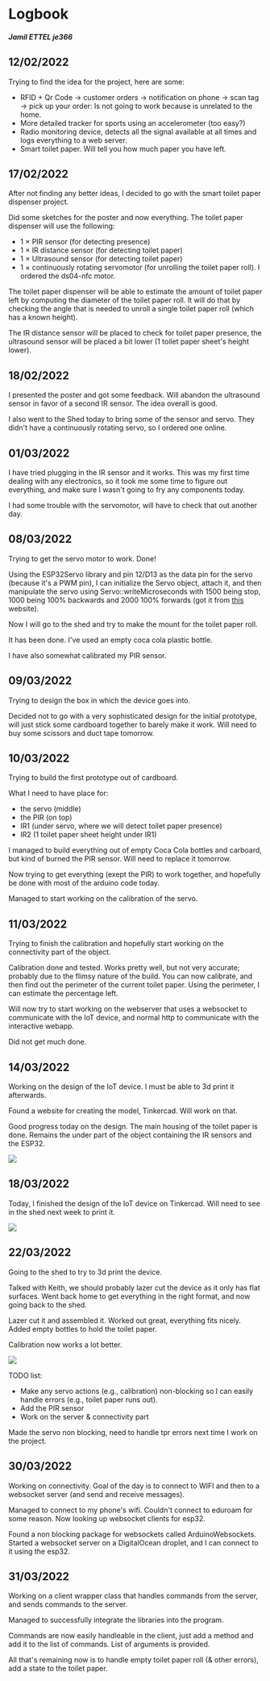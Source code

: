 # Logbook
##### Jamil ETTEL je366

## 12/02/2022

Trying to find the idea for the project, here are some:

- RFID + Qr Code -> customer orders -> notification on phone -> scan tag -> pick up your order: Is not going to work because is unrelated to the home.
- More detailed tracker for sports using an accelerometer (too easy?)
- Radio monitoring device, detects all the signal available at all times and logs everything to a web server.
- Smart toilet paper. Will tell you how much paper you have left.

## 17/02/2022

After not finding any better ideas, I decided to go with the smart toilet paper dispenser project.

Did some sketches for the poster and now everything. The toilet paper dispenser will use the following:
- 1 × PIR sensor (for detecting presence)
- 1 × IR distance sensor (for detecting toilet paper)
- 1 × Ultrasound sensor (for detecting toilet paper)
- 1 × continuously rotating servomotor (for unrolling the toilet paper roll). I ordered the ds04-nfc motor.

The toilet paper dispenser will be able to estimate the amount of toilet paper left by computing the diameter of the toilet paper roll. It will do that by checking the angle that is needed to unroll a single toilet paper roll (which has a known height).

The IR distance sensor will be placed to check for toilet paper presence, the ultrasound sensor will be placed a bit lower (1 toilet paper sheet's height lower).

## 18/02/2022

I presented the poster and got some feedback. Will abandon the ultrasound sensor in favor of a second IR sensor.
The idea overall is good.

I also went to the Shed today to bring some of the sensor and servo.
They didn't have a continuously rotating servo, so I ordered one online.

## 01/03/2022

I have tried plugging in the IR sensor and it works. This was my first time dealing with any electronics, so it took me some time to figure out everything, and make sure I wasn't going to fry any components today.

I had some trouble with the servomotor, will have to check that out another day.

## 08/03/2022

Trying to get the servo motor to work. Done!

Using the ESP32Servo library and pin 12/D13 as the data pin for the servo (because it's a PWM pin), I can initialize the Servo object, attach it, and then manipulate the servo using Servo::writeMicroseconds with 1500 being stop, 1000 being 100% backwards and 2000 100% forwards (got it from [this](https://elektro.turanis.de/html/prj036/index.html) website).

Now I will go to the shed and try to make the mount for the toilet paper roll.

It has been done. I've used an empty coca cola plastic bottle.

I have also somewhat calibrated my PIR sensor.

## 09/03/2022

Trying to design the box in which the device goes into.

Decided not to go with a very sophisticated design for the initial prototype, will just stick some cardboard together to barely make it work. Will need to buy some scissors and duct tape tomorrow.

## 10/03/2022

Trying to build the first prototype out of cardboard.

What I need to have place for:
- the servo (middle)
- the PIR (on top)
- IR1 (under servo, where we will detect toilet paper presence)
- IR2 (1 toilet paper sheet height under IR1)

I managed to build everything out of empty Coca Cola bottles and carboard, but kind of burned the PIR sensor. Will need to replace it tomorrow.

Now trying to get everything (exept the PIR) to work together, and hopefully be done with most of the arduino code today.

Managed to start working on the calibration of the servo.

## 11/03/2022

Trying to finish the calibration and hopefully start working on the connectivity part of the object.

Calibration done and tested. Works pretty well, but not very accurate; probably due to the flimsy nature of the build.
You can now calibrate, and then find out the perimeter of the current toilet paper. Using the perimeter, I can estimate the percentage left.

Will now try to start working on the webserver that uses a websocket to communicate with the IoT device, and normal http to communicate
with the interactive webapp.

Did not get much done.

## 14/03/2022

Working on the design of the IoT device. I must be able to 3d print it afterwards.

Found a website for creating the model, Tinkercad. Will work on that.

Good progress today on the design. The main housing of the toilet paper is done. Remains the under part of the object containing the IR sensors and the ESP32.

<img src="images/3d model start.png">

## 18/03/2022

Today, I finished the design of the IoT device on Tinkercad. Will need to see in the shed next week to print it.

<img src="images/3d model end.png">

## 22/03/2022

Going to the shed to try to 3d print the device.

Talked with Keith, we should probably lazer cut the device as it only has flat surfaces. Went back home to get everything in the right format, and now going back to the shed.

Lazer cut it and assembled it. Worked out great, everything fits nicely. Added empty bottles to hold the toilet paper.

Calibration now works a lot better.

<img src="images/assembled iot 1.jpg">

TODO list:
- Make any servo actions (e.g., calibration) non-blocking so I can easily handle errors (e.g., toilet paper runs out).
- Add the PIR sensor
- Work on the server & connectivity part

Made the servo non blocking, need to handle tpr errors next time I work on the project.


## 30/03/2022

Working on connectivity. Goal of the day is to connect to WIFI and then to a websocket server (and send and receive messages).

Managed to connect to my phone's wifi. Couldn't connect to eduroam for some reason. Now looking up websocket clients for esp32.

Found a non blocking package for websockets called ArduinoWebsockets. Started a websocket server on a DigitalOcean droplet, and I can connect to it using the esp32.

## 31/03/2022

Working on a client wrapper class that handles commands from the server, and sends commands to the server.

Managed to successfully integrate the libraries into the program.

Commands are now easily handleable in the client, just add a method and add it to the list of commands. List of arguments is provided.

All that's remaining now is to handle empty toilet paper roll (& other errors), add a state to the toilet paper.